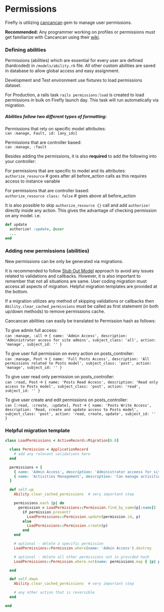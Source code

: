 # Permissions
Firefly is utilizing [cancancan](https://github.com/CanCanCommunity/cancancan) gem to manage user permissions.

**Recommended:** Any programmer working on profiles or permissions must get familiarize with Cancancan using their [wiki](https://github.com/CanCanCommunity/cancancan/wiki).

### Defining abilities
Permissions (abilities) which are essential for every user are defined (hardcoded) in `/models/ability.rb` file. All other custom abilities are saved in database to allow global access and easy assignment.

Development and Test environment use fixtures to load permissions dataset.

For Production, a rails task `rails permissions:load` is created to load permissions in bulk on Firefly launch day. This task will run automatically via migration.

##### Abilities follow two different types of formatting:

Permissions that rely on specific model attributes:\
`can :manage, Fault, id: [any_ids]`

Permissions that are controller based:\
`can :manage, :fault`

Besides adding the permissions, it is also **required** to add the following into your controller:

For permissions that are specific to model and its attributes:\
`authorize_resource` # goes after all before_action calls as this requires access to instance variable

For permissions that are controller based:\
`authorize_resource class: false` # goes above all before_action

It is also possible to skip `authorize_resource {}` call and add `authorize!` directly inside any action. This gives the advantage of checking permission on any model. i.e.

```ruby
def update
  authorize! :update, @user
  ...
end
```

### Adding new permissions (abilities)

New permissions can be only be generated via migrations.

It is recommended to follow [Stub Out Model](https://gist.github.com/ccschmitz/7f4df754cc8933a2033c#stub-out-models) approach to avoid any issues related to validations and callbacks. However, it is also important to remember that not all situations are same. User coding migration must access all aspects of migration. Helpful migration templates are provided at the bottom.

If a migration utilizes any method of skipping validations or callbacks then `Ability.clear_cached_permissions` must be called as first statement (in both up/down methods) to remove permissions cache.

Cancancan abilities can easily be translated to Permission hash as follows:

To give admin full access:\
`can :manage, :all` -> `{ name: 'Admin Access', description: 'Administrator access for site admins', subject_class: 'all', action: 'manage', subject_id: '' }`


To give user full permission on every action on posts_controller:\
`can :manage, Post` -> `{ name: 'Full Posts Access', description: 'All permissions related to Posts model', subject_class: 'post', action: 'manage', subject_id: '' }`

To give user read only permission on posts_controller:\
`can :read, Post` -> `{ name: 'Posts Read Access', description: 'Read only access to Posts model', subject_class: 'post', action: 'read', subject_id: '' }`

To give user create and edit permissions on posts_controller:\
`can [:read, :create, :update], Post` -> `{ name: 'Posts Write Access', description: 'Read, create and update access to Posts model', subject_class: 'post', action: 'read, create, update', subject_id: '' }`


### Helpful migration template

```ruby
class LoadPermissions < ActiveRecord::Migration[6.0]

  class Permission < ApplicationRecord
    # add any relevant validations here
  end

  permissions = [
    { name: 'Admin Access', description: 'Administrator acceess for site admins', subject_class: 'all', action: 'manage', subject_id: '' },
    { name: 'Activities Management', description: 'Can manage activities and nested actions', subject_class: 'activity, sign_off, task, task_action, fault, fault_resolution, corrective_action, deferral', action: 'manage', subject_id: '' }
  ]

  def self.up
    Ability.clear_cached_permissions  # very important step

    permissions.each |p| do
      permission = LoadPermissions::Permission.find_by_name(p[:name])
        if permission.present?
          LoadPermissions::Permission.update(permission.id, p)
        else
          LoadPermissions::Permission.create(p)
        end
    end

    # optional - delete a specific permission
    LoadPermissions::Permission.where(name: 'Admin Access').destroy

    # optional - delete all other permissions not in provided hash
    LoadPermissions::Permission.where.not(name: permissions.map { |p| p[:name] }).destroy_all

  end

  def self.down
    Ability.clear_cached_permissions  # very important step

    # any other action that is reversible
  end

end
```
